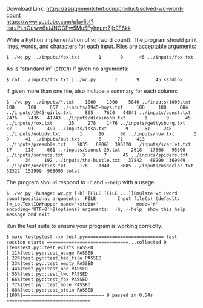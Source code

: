 Download Link: https://assignmentchef.com/product/solved-wc-word-count
<br>
<a href="https://www.youtube.com/playlist?list=PLhOuww6rJJNOGPw5Mu5FyhnumZjb9F6kk" rel="nofollow">https://www.youtube.com/playlist?list=PLhOuww6rJJNOGPw5Mu5FyhnumZjb9F6kk</a>

Write a Python implementation of <code>wc</code> (word count). The program should print lines, words, and characters for each input. Files are acceptable arguments:

<pre><code>$ ./wc.py ../inputs/fox.txt       1       9      45 ../inputs/fox.txt</code></pre>

As is “standard in” (<code>STDIN</code>) if given no arguments:

<pre><code>$ cat ../inputs/fox.txt | ./wc.py       1       9      45 &lt;stdin&gt;</code></pre>

If given more than one file, also include a summary for each column:

<pre><code>$ ./wc.py ../inputs/*.txt    1000    1000    5840 ../inputs/1000.txt     100     100     657 ../inputs/1945-boys.txt     100     100     684 ../inputs/1945-girls.txt     865    7620   44841 ../inputs/const.txt    2476    7436   41743 ../inputs/dickinson.txt       1       9      45 ../inputs/fox.txt      25     278    1476 ../inputs/gettysburg.txt      37      91     499 ../inputs/issa.txt       9      51     248 ../inputs/nobody.txt       1      16      66 ../inputs/now.txt       2       9      41 ../inputs/out.txt       6      71     413 ../inputs/preamble.txt    7035   68061  396320 ../inputs/scarlet.txt      17     118     661 ../inputs/sonnet-29.txt    2618   17668   95690 ../inputs/sonnets.txt       3       7      45 ../inputs/spiders.txt       9      34     192 ../inputs/the-bustle.txt   37842   48990  369949 ../inputs/uscities.txt     176    1340    8685 ../inputs/usdeclar.txt   52322  152999  968095 total</code></pre>

The program should respond to <code>-h</code> and <code>--help</code> with a usage:

<pre><code>$ ./wc.py -husage: wc.py [-h] [FILE [FILE ...]]Emulate wc (word count)positional arguments:  FILE        Input file(s) (default: [&lt;_io.TextIOWrapper name='&lt;stdin&gt;'              mode='r' encoding='UTF-8'&gt;])optional arguments:  -h, --help  show this help message and exit</code></pre>

Run the test suite to ensure your program is working correctly.

<pre><code>$ make testpytest -xv test.py============================= test session starts ==============================...collected 9 itemstest.py::test_exists PASSED                                              [ 11%]test.py::test_usage PASSED                                               [ 22%]test.py::test_bad_file PASSED                                            [ 33%]test.py::test_empty PASSED                                               [ 44%]test.py::test_one PASSED                                                 [ 55%]test.py::test_two PASSED                                                 [ 66%]test.py::test_fox PASSED                                                 [ 77%]test.py::test_more PASSED                                                [ 88%]test.py::test_stdin PASSED                                               [100%]============================== 9 passed in 0.54s ===============================</code></pre>